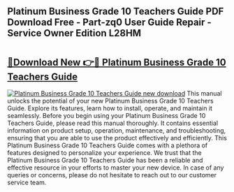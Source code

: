 ## Platinum Business Grade 10 Teachers Guide PDF Download Free - Part-zq0 User Guide Repair - Service Owner Edition L28HM

# <h2><a href="http://bc62156.oget.top/?id=Platinum+Business+Grade+10+Teachers+Guide">🔗Download New 👉🔴 Platinum Business Grade 10 Teachers Guide</a></h2>

[![Platinum Business Grade 10 Teachers Guide new download](https://i.imgur.com/5g1atiW.png)](http://bc62156.oget.top/?id=Platinum+Business+Grade+10+Teachers+Guide)
This manual unlocks the potential of your new Platinum Business Grade 10 Teachers Guide. Explore its features, learn how to install, operate, and maintain it seamlessly. Before you begin using your Platinum Business Grade 10 Teachers Guide, please read this manual thoroughly. It contains essential information on product setup, operation, maintenance, and troubleshooting, ensuring that you are able to use the product effectively and efficiently. This Platinum Business Grade 10 Teachers Guide comes with a plethora of features designed to personalize your experience. We trust that the Platinum Business Grade 10 Teachers Guide has been a reliable and effective resource in your efforts to master your new device. In case of any queries or concerns, please do not hesitate to reach out to our customer service team.
